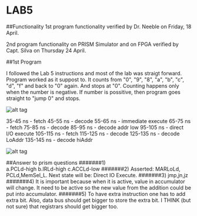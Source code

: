 LAB5
====
##Functionality
1st program functionality verified by Dr. Neeble on Friday, 18 April.

2nd program functionality on PRISM Simulator and on FPGA verified by Capt. Silva on Thursday 24 April. 


##1st Program

I followed the Lab 5 instructions and most of the lab was straigt forward. 
Program worked as it suppost to. It counts from "0", "9", "8", "a", "b", "c", "d", "f" and back to "0" again. And stops at "0". Counting happens only when the number is negative. If number is possitive, then program goes straight to "jump 0" and stops. 

![alt tag](http://s13.postimg.org/kmrmg8j6f/image.jpg)

35-45 ns - fetch
45-55 ns - decode
55-65 ns - immediate execute
65-75 ns - fetch
75-85 ns - decode
85-95 ns - decode addr low
95-105 ns - direct I/O execute
105-115 ns - fetch
115-125 ns - decode
125-135 ns - decode LoAddr
135-145 ns - decode hiAddr

![alt tag](http://s29.postimg.org/zf1p7jdev/image.jpg)


##Answer to prism questions
#######1)   
            a.PCLd-high
            b.IRLd-high
            c.ACCLd-low
#######2) 
            Asserted: MARLoLd, PCLd,MemSel_L. 
            Next state will be: Direct IO Execute.
#######3) jmp,jn,jz
#######4) It is important because when it is active, value in accumulator will change. It need to be active so the new value from the addition could be put into accumulator.
#######5) To have extra instruction one has to add extra bit. Also, data bus should get bigger to store the extra bit. I THINK (but not sure) that registrars should get bigger too.
